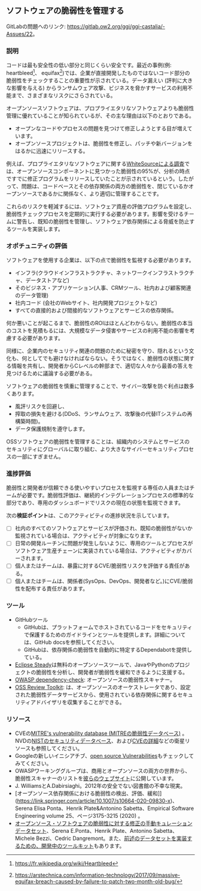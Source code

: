 ## ソフトウェアの脆弱性を管理する

GitLabの問題へのリンク: <https://gitlab.ow2.org/ggi/ggi-castalia/-Assues/22>。

### 説明

コードは最も安全性の低い部分と同じくらい安全です。最近の事例(例: heartbleed[^heartbleed]、 equifax[^equifax])では、企業が直接開発したものではないコード部分の脆弱性をチェックすることの重要性が示されている。データ漏えい (評判に大きな影響を与える) からランサムウェア攻撃、ビジネスを脅かすサービスの利用不能まで、さまざまなリスクにさらされている。

オープンソースソフトウェアは、プロプライエタリなソフトウェアよりも脆弱性管理に優れていることが知られているが、その主な理由は以下のとおりである。
* オープンなコードやプロセスの問題を見つけて修正しようとする目が増えています。
* オープンソースプロジェクトは、脆弱性を修正し、パッチや新バージョンをはるかに迅速にリリースする。

例えば、プロプライエタリなソフトウェアに関する[WhiteSourceによる調査](https://resources.whitesourcesoftware.com/blog-whitesource/3-reasons-why-open-source-is-safer-than-commercial-software)では、オープンソースコンポーネントに見つかった脆弱性の95%が、分析の時点ですでに修正プログラムをリリースしていたことが示されているという。したがって、問題は、コードベースとその依存関係の両方の脆弱性を、閉じているかオープンソースであるかに関係なく、より適切に管理することです。

これらのリスクを軽減するには、ソフトウェア資産の評価プログラムを設定し、脆弱性チェックプロセスを定期的に実行する必要があります。影響を受けるチームに警告し、既知の脆弱性を管理し、ソフトウェア依存関係による脅威を防止するツールを実装します。

### オポチュニティの評価

ソフトウェアを使用する企業は、以下の点で脆弱性を監視する必要があります。
* インフラ(クラウドインフラストラクチャ、ネットワークインフラストラクチャ、データストアなど)
* そのビジネス・アプリケーション(人事、CRMツール、社内および顧客関連のデータ管理)
* 社内コード (会社のWebサイト、社内開発プロジェクトなど)
* すべての直接的および間接的なソフトウェアとサービスの依存関係。

何か悪いことが起こるまで、脆弱性のROIはほとんどわからない。脆弱性の本当のコストを見積もるには、大規模なデータ侵害やサービスの利用不能の影響を考慮する必要があります。

同様に、企業内のセキュリティ関連の問題のために秘密を守り、隠れるという文化も、何としてでも避けなければならない。そうではなく、脆弱性の状態に関する情報を共有し、開発者からCレベルの幹部まで、適切な人々から最善の答えを見つけるために議論する必要がある。

ソフトウェアの脆弱性を慎重に管理することで、サイバー攻撃を防ぐ利点は数多くあります。
* 風評リスクを回避し、
* 搾取の損失を避ける(DDoS、ランサムウェア、攻撃後の代替ITシステムの再構築時間)。
* データ保護規制を遵守します。

OSSソフトウェアの脆弱性を管理することは、組織内のシステムとサービスのセキュリティにグローバルに取り組む、より大きなサイバーセキュリティプロセスの一部にすぎません。

### 進捗評価

脆弱性と開発者が信頼できる使いやすいプロセスを監視する専任の人員またはチームが必要です。脆弱性評価は、継続的インテグレーションプロセスの標準的な部分であり、専用のダッシュボードでリスクの現在の状態を監視できます。

次の**検証ポイント**は、このアクティビティの進捗状況を示しています。
- [ ] 社内のすべてのソフトウェアとサービスが評価され、既知の脆弱性がないか監視されている場合は、アクティビティが対象になります。
- [ ] 日常の開発ルーチンに問題が発生しないように、専用のツールとプロセスがソフトウェア生産チェーンに実装されている場合は、アクティビティがカバーされます。
- [ ] 個人またはチームは、暴露に対するCVE/脆弱性リスクを評価する責任がある。
- [ ] 個人またはチームは、関係者(SysOps、DevOps、開発者など。)にCVE/脆弱性を配布する責任があります。

### ツール

* GitHubツール
  - GitHubは、プラットフォームでホストされているコードをセキュリティで保護するためのガイドラインとツールを提供します。詳細については、GitHub docsを参照してください。
  - GitHubは、依存関係の脆弱性を自動的に特定するDependabotを提供している。
* [Eclipse Steady](https://eclipse.github.io/steady/)は無料のオープンソースツールで、JavaやPythonのプロジェクトの脆弱性を分析し、開発者が脆弱性を緩和できるように支援する。
* [OWASP dependency-check](https://owasp.org/www-project-dependency-check/): オープンソースの脆弱性スキャナー。
* [OSS Review Toolkit](https://github.com/oss-review-toolkit/ort): は、オープンソースのオーケストレータであり、設定された脆弱性データサービスから、使用されている依存関係に関するセキュリティアドバイザリを収集することができる。

### リソース

* CVEの[MITRE's vulnerability database (MITREの脆弱性データベース)](https://cve.mitre.org/) 。NVDの[NISTのセキュリティデータベース](https://nvd.nist.gov/)、および[CVEの詳細](https://www.cvedetails.com/)などの衛星リソースも参照してください。
* Googleの新しいイニシアチブ、[open source Vulnerabilities](https://osv.dev/)もチェックしてみてください。
* OWASPワーキンググループは、商用とオープンソースの両方の世界から、脆弱性スキャナーのリストを[彼らのウェブサイト](https://owasp.org/www-community/Vulnerability_Scanning_Tools)に公開しています。
* J. WilliamsとA.Dabirsiaghi。2012年の安全でない図書館の不幸な現実。
* [オープンソース依存関係における脆弱性の検出、評価、緩和]](https://link.springer.com/article/10.1007/s10664-020-09830-x)、Serena Elisa Ponta、Henrik Plate&Antonino Sabetta、Empirical Software Engineering volume 25、ページ3175-3215 (2020) 。
* [オープンソース・ソフトウェアの脆弱性に対する修正の手動キュレーションデータセット](https://arxiv.org/abs/1902.02595)、Serena E.Ponta、Henrik Plate、Antonino Sabetta、Michele Bezzi、Cedric Dangremont。また、[前述のデータセットを実装するための、開発中のツールキット](https://sap.github.io/project-kb/)もあります。

[^heartbleed]: https://fr.wikipedia.org/wiki/Heartbleed
[^equifax]: https://arstechnica.com/information-technology/2017/09/massive-equifax-breach-caused-by-failure-to-patch-two-month-old-bug/
